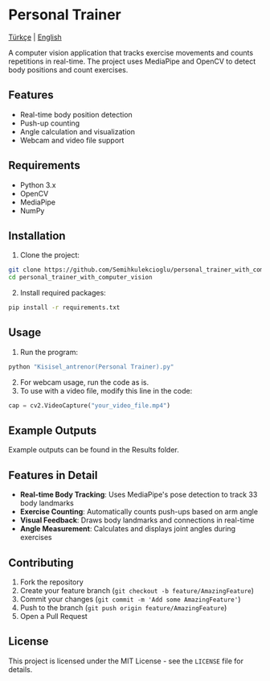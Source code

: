 # Personal Trainer

[Türkçe](README_TR.md) | [English](README.md)

A computer vision application that tracks exercise movements and counts repetitions in real-time. The project uses MediaPipe and OpenCV to detect body positions and count exercises.

## Features

- Real-time body position detection
- Push-up counting
- Angle calculation and visualization
- Webcam and video file support

## Requirements

- Python 3.x
- OpenCV
- MediaPipe
- NumPy

## Installation

1. Clone the project:
```bash
git clone https://github.com/Semihkulekcioglu/personal_trainer_with_computer_vision.git
cd personal_trainer_with_computer_vision
```

2. Install required packages:
```bash
pip install -r requirements.txt
```

## Usage

1. Run the program:
```bash
python "Kisisel_antrenor(Personal Trainer).py"
```

2. For webcam usage, run the code as is.
3. To use with a video file, modify this line in the code:
```python
cap = cv2.VideoCapture("your_video_file.mp4")
```

## Example Outputs

Example outputs can be found in the Results folder.

## Features in Detail

- **Real-time Body Tracking**: Uses MediaPipe's pose detection to track 33 body landmarks
- **Exercise Counting**: Automatically counts push-ups based on arm angle
- **Visual Feedback**: Draws body landmarks and connections in real-time
- **Angle Measurement**: Calculates and displays joint angles during exercises

## Contributing

1. Fork the repository
2. Create your feature branch (`git checkout -b feature/AmazingFeature`)
3. Commit your changes (`git commit -m 'Add some AmazingFeature'`)
4. Push to the branch (`git push origin feature/AmazingFeature`)
5. Open a Pull Request

## License

This project is licensed under the MIT License - see the `LICENSE` file for details.